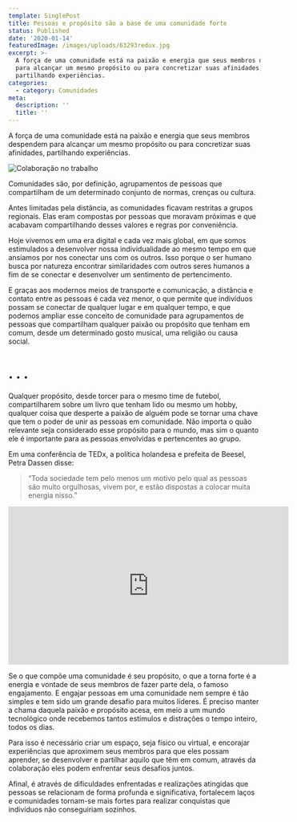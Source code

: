 ```yaml
---
template: SinglePost
title: Pessoas e propósito são a base de uma comunidade forte
status: Published
date: '2020-01-14'
featuredImage: /images/uploads/63293redux.jpg
excerpt: >-
  A força de uma comunidade está na paixão e energia que seus membros despendem
  para alcançar um mesmo propósito ou para concretizar suas afinidades,
  partilhando experiências.
categories:
  - category: Comunidades
meta:
  description: ''
  title: ''
---
```

A força de uma comunidade está na paixão e energia que seus membros despendem para alcançar um mesmo propósito ou para concretizar suas afinidades, partilhando experiências.

![Colaboração no trabalho](/images/uploads/1_2qnbum6eoseo-ne61fq6kw.png)



Comunidades são, por definição, agrupamentos de pessoas que compartilham de um determinado conjunto de normas, crenças ou cultura.

Antes limitadas pela distância, as comunidades ficavam restritas a grupos regionais. Elas eram compostas por pessoas que moravam próximas e que acabavam compartilhando desses valores e regras por conveniência.

Hoje vivemos em uma era digital e cada vez mais global, em que somos estimulados a desenvolver nossa individualidade ao mesmo tempo em que ansiamos por nos conectar uns com os outros. Isso porque o ser humano busca por natureza encontrar similaridades com outros seres humanos a fim de se conectar e desenvolver um sentimento de pertencimento.

E graças aos modernos meios de transporte e comunicação, a distância e contato entre as pessoas é cada vez menor, o que permite que indivíduos possam se conectar de qualquer lugar e em qualquer tempo, e que podemos ampliar esse conceito de comunidade para agrupamentos de pessoas que compartilham qualquer paixão ou propósito que tenham em comum, desde um determinado gosto musical, uma religião ou causa social.

# . . .

Qualquer propósito, desde torcer para o mesmo time de futebol, compartilharem sobre um livro que tenham lido ou mesmo um hobby, qualquer coisa que desperte a paixão de alguém pode se tornar uma chave que tem o poder de unir as pessoas em comunidade. Não importa o quão relevante seja considerado esse propósito para o mundo, mas sim o quanto ele é importante para as pessoas envolvidas e pertencentes ao grupo.

Em uma conferência de TEDx, a política holandesa e prefeita de Beesel, Petra Dassen disse:

> “Toda sociedade tem pelo menos um motivo pelo qual as pessoas são muito orgulhosas, vivem por, e estão dispostas a colocar muita energia nisso.”



<iframe width="560" height="315" src="https://www.youtube.com/embed/ksg9YoBS3XQ" frameborder="0" allow="accelerometer; autoplay; encrypted-media; gyroscope; picture-in-picture" allowfullscreen></iframe>



Se o que compõe uma comunidade é seu propósito, o que a torna forte é a energia e vontade de seus membros de fazer parte dela, o famoso engajamento. E engajar pessoas em uma comunidade nem sempre é tão simples e tem sido um grande desafio para muitos líderes. É preciso manter a chama daquela paixão e propósito acesa, em meio a um mundo tecnológico onde recebemos tantos estímulos e distrações o tempo inteiro, todos os dias.

Para isso é necessário criar um espaço, seja físico ou virtual, e encorajar experiências que aproximem seus membros para que eles possam aprender, se desenvolver e partilhar aquilo que têm em comum, através da colaboração eles podem enfrentar seus desafios juntos.

Afinal, é através de dificuldades enfrentadas e realizações atingidas que pessoas se relacionam de forma profunda e significativa, fortalecem laços e comunidades tornam-se mais fortes para realizar conquistas que indivíduos não conseguiriam sozinhos.
